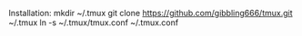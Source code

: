 Installation:
	mkdir ~/.tmux
	git clone https://github.com/gibbling666/tmux.git ~/.tmux
	ln -s ~/.tmux/tmux.conf ~/.tmux.conf
